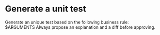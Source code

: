# Generate a unit test

Generate an unique test based on the following business rule: $ARGUMENTS
Always propose an explanation and a diff before approving.